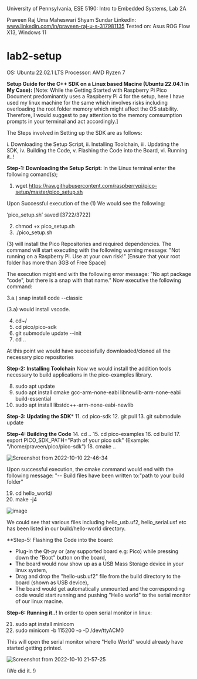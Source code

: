 University of Pennsylvania, ESE 5190: Intro to Embedded Systems, Lab 2A

Praveen Raj Uma Maheswari Shyam Sundar
    LinkedIn: www.linkedin.com/in/praveen-raj-u-s-317981135
Tested on: Asus ROG Flow X13, Windows 11



# lab2-setup

OS: Ubuntu 22.02.1 LTS
Processor: AMD Ryzen 7

**Setup Guide for the C++ SDK on a Linux based Macine (Ubuntu 22.04.1 in My Case):**
[Note: While the Getting Started with Raspberry Pi Pico Document predominantly uses a Raspberry Pi 4 for the setup, here I have used my linux machine for the same which involves risks including overloading the root folder memory which might affect the OS stability. Therefore, I would suggest to pay attention to the memory comsumption prompts in your terminal and act accordingly.]


The Steps involved in Setting up the SDK are as follows:

i. Downloading the Setup Script,
ii. Installing Toolchain,
iii. Updating the SDK,
iv. Building the Code,
v. Flashing the Code into the Board,
vi. Running it..!


**Step-1: Downloading the Setup Script:**
In the Linux terminal enter the following comand(s);

1. wget https://raw.githubusercontent.com/raspberrypi/pico-setup/master/pico_setup.sh

Upon Successful execution of the (1) We would see the following:

‘pico_setup.sh’ saved [3722/3722]

2. chmod +x pico_setup.sh
3. ./pico_setup.sh

(3) will install the Pico Repositories and required dependencies. The command will start executing with the following warning message: "Not running on a Raspberry Pi. Use at your own risk!" [Ensure that your root folder has more than 3GB of Free Space]

The execution might end with the following error message: "No apt package "code", but there is a snap with that name." Now executive the following command:

3.a.) snap install code --classic

(3.a) would install vscode.

4. cd~/
5. cd pico/pico-sdk
6. git submodule update --init
7. cd ..

At this point we would have successfully downloaded/cloned all the necessary pico repositories


**Step-2: Installing Toolchain**
Now we would install the addition tools necessary to build applications in the pico-examples library.

8. sudo apt update
9. sudo apt install cmake gcc-arm-none-eabi libnewlib-arm-none-eabi build-essential
10. sudo apt install libstdc++-arm-none-eabi-newlib

**Step-3: Updating the SDK***
11. cd pico-sdk
12. git pull
13. git submodule update


**Step-4: Building the Code**
14. cd ..
15. cd pico-examples
16. cd build
17. export PICO_SDK_PATH="Path of your pico sdk" (Example: "/home/praveen/pico/pico-sdk")
18. cmake ..

![Screenshot from 2022-10-10 22-46-34](https://user-images.githubusercontent.com/114270637/194985503-1743f35f-2a91-46b4-a0b5-5f223353e9d7.png)

Upon successful execution, the cmake command would end with the following message: "-- Build files have been written to:"path to your build folder"

19. cd hello_world/
20. make -j4

![image](https://user-images.githubusercontent.com/114270637/194985869-65b9c789-2312-409f-a5a1-5f28558b0660.png)

We could see that various files including hello_usb.uf2, hello_serial.usf etc has been listed in our build/hello-world directory.


**Step-5: Flashing the Code into the board:
* Plug-in the Qt-py or (any supported board e.g: Pico) while pressing down the "Boot" button on the board,
* The board would now show up as a USB Mass Storage device in your linux system, 
* Drag and drop the "hello-usb.uf2" file from the build directory to the board (shown as USB device),
* The board would get automatically unmounted and the corresponding code would start running and pushing "Hello world" to the serial monitor of our linux macine.

**Step-6: Running it..!**
In order to open serial monitor in linux:

21. sudo apt install minicom
22. sudo minicom -b 115200 -o -D /dev/ttyACM0

This will open the serial monitor where "Hello World" would already have started getting printed.

![Screenshot from 2022-10-10 21-57-25](https://user-images.githubusercontent.com/114270637/194987398-98b0798d-64cd-4479-8208-0b214d1fbd6f.png)



(We did it..!)

